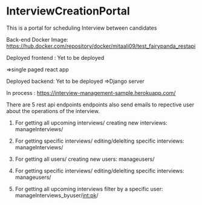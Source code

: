 # InterviewCreationPortal

This is a portal for scheduling Interview between candidates

Back-end Docker Image: https://hub.docker.com/repository/docker/mitaali09/test_fairypanda_restapi



Deployed frontend : Yet to be deployed

=>single paged react app

Deployed backend: Yet to be deployed
=>Django server


In process :
https://interview-management-sample.herokuapp.com/

There are 5 rest api endpoints
endpoints also send emails to repective user about the operations of the interview.

1. For getting all upcoming interviews/ creating new interviews:
    manageInterviews/
    
2. For getting specific interviews/ editing/delelting specific interviews:
    manageInterviews/<int>


3. For getting all users/ creating new users:
    manageusers/
    

4. For getting specific interviews/ editing/delelting specific interviews:
    manageusers/<int>
    
5. For getting all upcoming interviews filter by a specific user:
    manageInterviews_byuser/<int:pk>/



